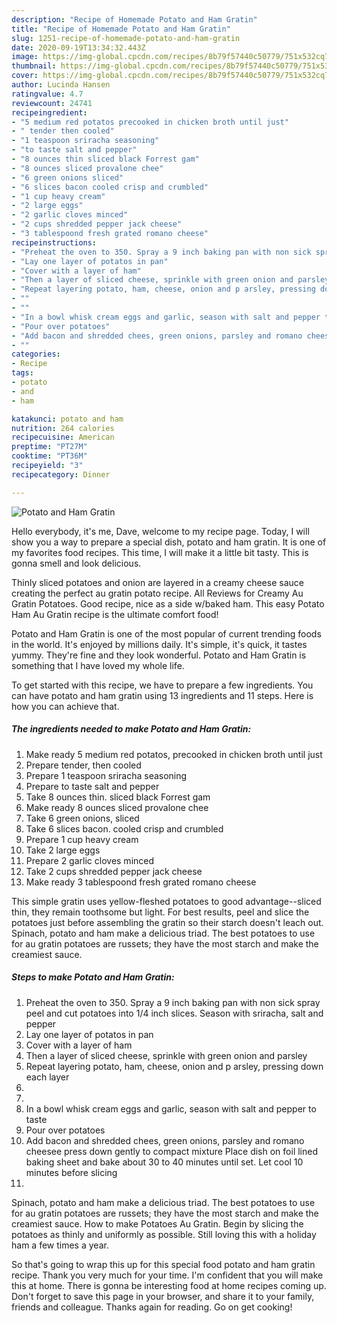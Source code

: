 ```yaml
---
description: "Recipe of Homemade Potato and Ham Gratin"
title: "Recipe of Homemade Potato and Ham Gratin"
slug: 1251-recipe-of-homemade-potato-and-ham-gratin
date: 2020-09-19T13:34:32.443Z
image: https://img-global.cpcdn.com/recipes/8b79f57440c50779/751x532cq70/potato-and-ham-gratin-recipe-main-photo.jpg
thumbnail: https://img-global.cpcdn.com/recipes/8b79f57440c50779/751x532cq70/potato-and-ham-gratin-recipe-main-photo.jpg
cover: https://img-global.cpcdn.com/recipes/8b79f57440c50779/751x532cq70/potato-and-ham-gratin-recipe-main-photo.jpg
author: Lucinda Hansen
ratingvalue: 4.7
reviewcount: 24741
recipeingredient:
- "5 medium red potatos precooked in chicken broth until just"
- " tender then cooled"
- "1 teaspoon sriracha seasoning"
- "to taste salt and pepper"
- "8 ounces thin sliced black Forrest gam"
- "8 ounces sliced provalone chee"
- "6 green onions sliced"
- "6 slices bacon cooled crisp and crumbled"
- "1 cup heavy cream"
- "2 large eggs"
- "2 garlic cloves minced"
- "2 cups shredded pepper jack cheese"
- "3 tablespoond fresh grated romano cheese"
recipeinstructions:
- "Preheat the oven to 350. Spray a 9 inch baking pan with non sick spray peel and cut potatoes into 1/4 inch slices. Season with sriracha, salt and pepper"
- "Lay one layer of potatos in pan"
- "Cover with a layer of ham"
- "Then a layer of sliced cheese, sprinkle with green onion and parsley"
- "Repeat layering potato, ham, cheese, onion and p arsley, pressing down each layer"
- ""
- ""
- "In a bowl whisk cream eggs and garlic, season with salt and pepper to taste"
- "Pour over potatoes"
- "Add bacon and shredded chees, green onions, parsley and romano cheesee press down gently to compact mixture Place dish on foil lined baking sheet and bake about 30 to 40 minutes until set. Let cool 10 minutes before slicing"
- ""
categories:
- Recipe
tags:
- potato
- and
- ham

katakunci: potato and ham 
nutrition: 264 calories
recipecuisine: American
preptime: "PT27M"
cooktime: "PT36M"
recipeyield: "3"
recipecategory: Dinner

---
```



![Potato and Ham Gratin](https://img-global.cpcdn.com/recipes/8b79f57440c50779/751x532cq70/potato-and-ham-gratin-recipe-main-photo.jpg)

Hello everybody, it's me, Dave, welcome to my recipe page. Today, I will show you a way to prepare a special dish, potato and ham gratin. It is one of my favorites food recipes. This time, I will make it a little bit tasty. This is gonna smell and look delicious.

Thinly sliced potatoes and onion are layered in a creamy cheese sauce creating the perfect au gratin potato recipe. All Reviews for Creamy Au Gratin Potatoes. Good recipe, nice as a side w/baked ham. This easy Potato Ham Au Gratin recipe is the ultimate comfort food!

Potato and Ham Gratin is one of the most popular of current trending foods in the world. It's enjoyed by millions daily. It's simple, it's quick, it tastes yummy. They're fine and they look wonderful. Potato and Ham Gratin is something that I have loved my whole life.


To get started with this recipe, we have to prepare a few ingredients. You can have potato and ham gratin using 13 ingredients and 11 steps. Here is how you can achieve that.

<!--inarticleads1-->

##### The ingredients needed to make Potato and Ham Gratin:

1. Make ready 5 medium red potatos, precooked in chicken broth until just
1. Prepare  tender, then cooled
1. Prepare 1 teaspoon sriracha seasoning
1. Prepare to taste salt and pepper
1. Take 8 ounces thin. sliced black Forrest gam
1. Make ready 8 ounces sliced provalone chee
1. Take 6 green onions, sliced
1. Take 6 slices bacon. cooled crisp and crumbled
1. Prepare 1 cup heavy cream
1. Take 2 large eggs
1. Prepare 2 garlic cloves minced
1. Take 2 cups shredded pepper jack cheese
1. Make ready 3 tablespoond fresh grated romano cheese


This simple gratin uses yellow-fleshed potatoes to good advantage--sliced thin, they remain toothsome but light. For best results, peel and slice the potatoes just before assembling the gratin so their starch doesn&#39;t leach out. Spinach, potato and ham make a delicious triad. The best potatoes to use for au gratin potatoes are russets; they have the most starch and make the creamiest sauce. 

<!--inarticleads2-->

##### Steps to make Potato and Ham Gratin:

1. Preheat the oven to 350. Spray a 9 inch baking pan with non sick spray peel and cut potatoes into 1/4 inch slices. Season with sriracha, salt and pepper
1. Lay one layer of potatos in pan
1. Cover with a layer of ham
1. Then a layer of sliced cheese, sprinkle with green onion and parsley
1. Repeat layering potato, ham, cheese, onion and p arsley, pressing down each layer
1. 
1. 
1. In a bowl whisk cream eggs and garlic, season with salt and pepper to taste
1. Pour over potatoes
1. Add bacon and shredded chees, green onions, parsley and romano cheesee press down gently to compact mixture Place dish on foil lined baking sheet and bake about 30 to 40 minutes until set. Let cool 10 minutes before slicing
1. 


Spinach, potato and ham make a delicious triad. The best potatoes to use for au gratin potatoes are russets; they have the most starch and make the creamiest sauce. How to make Potatoes Au Gratin. Begin by slicing the potatoes as thinly and uniformly as possible. Still loving this with a holiday ham a few times a year. 

So that's going to wrap this up for this special food potato and ham gratin recipe. Thank you very much for your time. I'm confident that you will make this at home. There is gonna be interesting food at home recipes coming up. Don't forget to save this page in your browser, and share it to your family, friends and colleague. Thanks again for reading. Go on get cooking!
